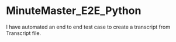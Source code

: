 # MinuteMaster_E2E_Python
I have automated an end to end test case to create a transcript from Transcript file.
